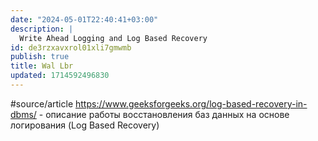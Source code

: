 ```yaml
---
date: "2024-05-01T22:40:41+03:00"
description: |
  Write Ahead Logging and Log Based Recovery
id: de3rzxavxrol01xli7gmwmb
publish: true
title: Wal Lbr
updated: 1714592496830
---
```

#source/article <https://www.geeksforgeeks.org/log-based-recovery-in-dbms/> - описание работы восстановления баз данных на основе логирования (Log Based Recovery)
